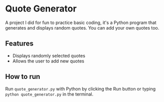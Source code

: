 # Quote Generator

A project I did for fun to practice basic coding, it's a Python program that generates and displays random quotes.
You can add your own quotes too.

## Features
- Displays randomly selected quotes
- Allows the user to add new quotes

## How to run
Run `quote_generator.py` with Python by clicking the Run button or typing `python quote_generator.py` in the terminal.
